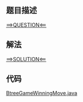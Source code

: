 ## 题目描述

[==>QUESTION<==](https://leetcode.cn/problems/binary-tree-coloring-game/description/)

## 解法

[==>SOLUTION<==](https://leetcode.cn/problems/binary-tree-coloring-game/solutions/2087907/er-cha-shu-zhao-se-you-xi-by-leetcode-so-ruys/)

## 代码

[BtreeGameWinningMove.java](https://github.com/Marshal7cc/leetcode-java/blob/master/src/dfs/BtreeGameWinningMove.java)

